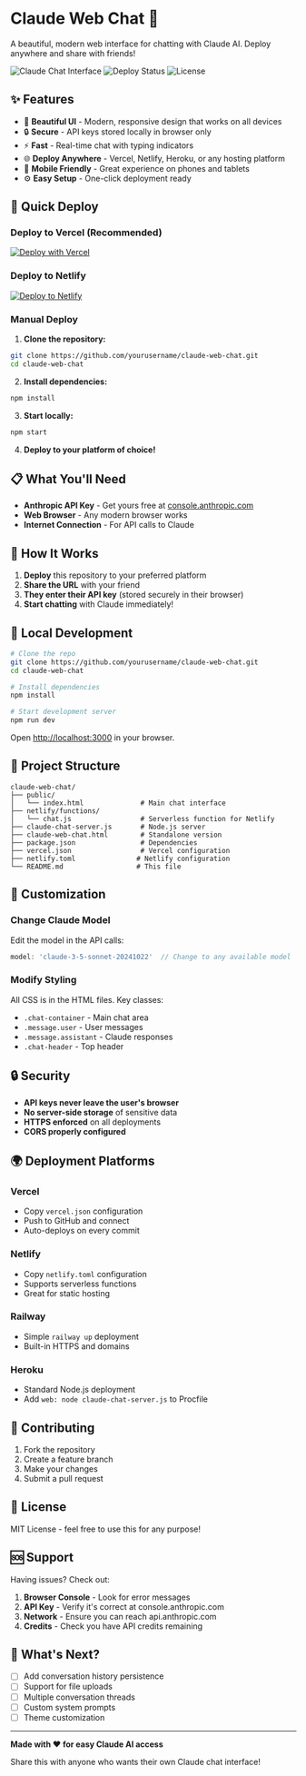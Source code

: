 # Claude Web Chat 💬

A beautiful, modern web interface for chatting with Claude AI. Deploy anywhere and share with friends!

![Claude Chat Interface](https://img.shields.io/badge/Claude-3.5%20Sonnet-blue) ![Deploy Status](https://img.shields.io/badge/Deploy-Ready-green) ![License](https://img.shields.io/badge/License-MIT-yellow)

## ✨ Features

- 🎨 **Beautiful UI** - Modern, responsive design that works on all devices
- 🔒 **Secure** - API keys stored locally in browser only
- ⚡ **Fast** - Real-time chat with typing indicators
- 🌐 **Deploy Anywhere** - Vercel, Netlify, Heroku, or any hosting platform
- 📱 **Mobile Friendly** - Great experience on phones and tablets
- ⚙️ **Easy Setup** - One-click deployment ready

## 🚀 Quick Deploy

### Deploy to Vercel (Recommended)
[![Deploy with Vercel](https://vercel.com/button)](https://vercel.com/new/clone?repository-url=https://github.com/yourusername/claude-web-chat)

### Deploy to Netlify
[![Deploy to Netlify](https://www.netlify.com/img/deploy/button.svg)](https://app.netlify.com/start/deploy?repository=https://github.com/yourusername/claude-web-chat)

### Manual Deploy

1. **Clone the repository:**
```bash
git clone https://github.com/yourusername/claude-web-chat.git
cd claude-web-chat
```

2. **Install dependencies:**
```bash
npm install
```

3. **Start locally:**
```bash
npm start
```

4. **Deploy to your platform of choice!**

## 📋 What You'll Need

- **Anthropic API Key** - Get yours free at [console.anthropic.com](https://console.anthropic.com)
- **Web Browser** - Any modern browser works
- **Internet Connection** - For API calls to Claude

## 🎯 How It Works

1. **Deploy** this repository to your preferred platform
2. **Share the URL** with your friend
3. **They enter their API key** (stored securely in their browser)
4. **Start chatting** with Claude immediately!

## 🔧 Local Development

```bash
# Clone the repo
git clone https://github.com/yourusername/claude-web-chat.git
cd claude-web-chat

# Install dependencies
npm install

# Start development server
npm run dev
```

Open [http://localhost:3000](http://localhost:3000) in your browser.

## 📁 Project Structure

```
claude-web-chat/
├── public/
│   └── index.html              # Main chat interface
├── netlify/functions/
│   └── chat.js                 # Serverless function for Netlify
├── claude-chat-server.js       # Node.js server
├── claude-web-chat.html        # Standalone version
├── package.json                # Dependencies
├── vercel.json                 # Vercel configuration
├── netlify.toml               # Netlify configuration
└── README.md                  # This file
```

## 🎨 Customization

### Change Claude Model
Edit the model in the API calls:
```javascript
model: 'claude-3-5-sonnet-20241022'  // Change to any available model
```

### Modify Styling
All CSS is in the HTML files. Key classes:
- `.chat-container` - Main chat area
- `.message.user` - User messages
- `.message.assistant` - Claude responses
- `.chat-header` - Top header

## 🔒 Security

- **API keys never leave the user's browser**
- **No server-side storage** of sensitive data
- **HTTPS enforced** on all deployments
- **CORS properly configured**

## 🌍 Deployment Platforms

### Vercel
- Copy `vercel.json` configuration
- Push to GitHub and connect
- Auto-deploys on every commit

### Netlify
- Copy `netlify.toml` configuration
- Supports serverless functions
- Great for static hosting

### Railway
- Simple `railway up` deployment
- Built-in HTTPS and domains

### Heroku
- Standard Node.js deployment
- Add `web: node claude-chat-server.js` to Procfile

## 🤝 Contributing

1. Fork the repository
2. Create a feature branch
3. Make your changes
4. Submit a pull request

## 📄 License

MIT License - feel free to use this for any purpose!

## 🆘 Support

Having issues? Check out:

1. **Browser Console** - Look for error messages
2. **API Key** - Verify it's correct at console.anthropic.com
3. **Network** - Ensure you can reach api.anthropic.com
4. **Credits** - Check you have API credits remaining

## 🎉 What's Next?

- [ ] Add conversation history persistence
- [ ] Support for file uploads
- [ ] Multiple conversation threads
- [ ] Custom system prompts
- [ ] Theme customization

---

**Made with ❤️ for easy Claude AI access**

Share this with anyone who wants their own Claude chat interface!